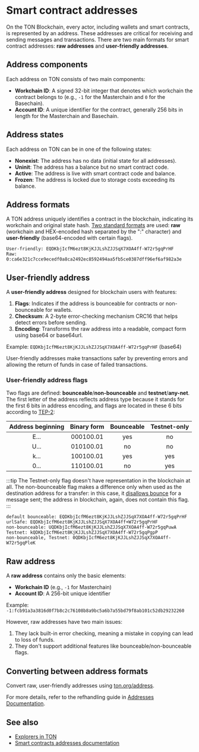 # Smart contract addresses

On the TON Blockchain, every actor, including wallets and smart contracts, is represented by an address. These addresses are critical for receiving and sending messages and transactions. There are two main formats for smart contract addresses: **raw addresses** and **user-friendly addresses**.

## Address components

Each address on TON consists of two main components:
- **Workchain ID**: A signed 32-bit integer that denotes which workchain the contract belongs to (e.g., `-1` for the Masterchain and `0` for the Basechain).
- **Account ID**: A unique identifier for the contract, generally 256 bits in length for the Masterchain and Basechain.

## Address states

Each address on TON can be in one of the following states:
- **Nonexist**: The address has no data (initial state for all addresses).
- **Uninit**: The address has a balance but no smart contract code.
- **Active**: The address is live with smart contract code and balance.
- **Frozen**: The address is locked due to storage costs exceeding its balance.

## Address formats

A TON address uniquely identifies a contract in the blockchain, indicating its workchain and original state hash. [Two standard formats](/v3/documentation/smart-contracts/addresses#raw-and-user-friendly-addresses) are used: **raw** (workchain and HEX-encoded hash separated by the ":" character) and **user-friendly** (base64-encoded with certain flags).

```
User-friendly: EQDKbjIcfM6ezt8KjKJJLshZJJSqX7XOA4ff-W72r5gqPrHF
Raw: 0:ca6e321c7cce9ecedf0a8ca2492ec8592494aa5fb5ce0387dff96ef6af982a3e
```

## User-friendly address

A **user-friendly address** designed for blockchain users with features:
1. **Flags**: Indicates if the address is bounceable for contracts or non-bounceable for wallets.
2. **Checksum**: A 2-byte error-checking mechanism CRC16 that helps detect errors before sending.
3. **Encoding**: Transforms the raw address into a readable, compact form using base64 or base64url.

Example: `EQDKbjIcfM6ezt8KjKJJLshZJJSqX7XOA4ff-W72r5gqPrHF` (base64)

User-friendly addresses make transactions safer by preventing errors and allowing the return of funds in case of failed transactions.

### User-friendly address flags

Two flags are defined: **bounceable**/**non-bounceable** and **testnet**/**any-net**. The first letter of the address reflects address type because it stands for the first 6 bits in address encoding, and flags are located in these 6 bits according to [TEP-2](https://github.com/ton-blockchain/TEPs/blob/master/text/0002-address.md#smart-contract-addresses):

| Address beginning | Binary form | Bounceable | Testnet-only |
|:-----------------:|:-----------:|:----------:|:------------:|
|        E...       |  000100.01  |    yes     |   no         |
|        U...       |  010100.01  |     no     |   no         |
|        k...       |  100100.01  |    yes     |   yes        |
|        0...       |  110100.01  |     no     |   yes        |

:::tip
The Testnet-only flag doesn't have representation in the blockchain at all. The non-bounceable flag makes a difference only when used as the destination address for a transfer: in this case, it [disallows bounce](/v3/documentation/smart-contracts/message-management/non-bounceable-messages) for a message sent; the address in blockchain, again, does not contain this flag.
:::

```
default bounceable: EQDKbjIcfM6ezt8KjKJJLshZJJSqX7XOA4ff-W72r5gqPrHF
urlSafe: EQDKbjIcfM6ezt8KjKJJLshZJJSqX7XOA4ff+W72r5gqPrHF
non-bounceable: UQDKbjIcfM6ezt8KjKJJLshZJJSqX7XOA4ff-W72r5gqPuwA
Testnet: kQDKbjIcfM6ezt8KjKJJLshZJJSqX7XOA4ff-W72r5gqPgpP
non-bounceable, Testnet: 0QDKbjIcfM6ezt8KjKJJLshZJJSqX7XOA4ff-W72r5gqPleK
```

## Raw address
A **raw address** contains only the basic elements:
- **Workchain ID** (e.g., `-1` for Masterchain)
- **Account ID**: A 256-bit unique identifier

Example:  
`-1:fcb91a3a3816d0f7b8c2c76108b8a9bc5a6b7a55bd79f8ab101c52db29232260`

However, raw addresses have two main issues:
1. They lack built-in error checking, meaning a mistake in copying can lead to loss of funds.
2. They don't support additional features like bounceable/non-bounceable flags.

## Converting between address formats

Convert raw, user-friendly addresses using [ton.org/address](https://ton.org/address/).

For more details, refer to the refhandling guide in [Addresses Documentation](/v3/documentation/smart-contracts/a/).

## See also

- [Explorers in TON](/v3/concepts/dive-into-ton/ton-ecosystem/explorers-in-ton/)
- [Smart contracts addresses documentation](/v3/documentation/smart-contracts/addresses/)
